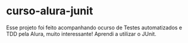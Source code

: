 # curso-alura-junit


Esse projeto foi feito acompanhando ocurso de Testes automatizados e TDD pela Alura, muito interessante! Aprendi a utilizar o JUnit.
